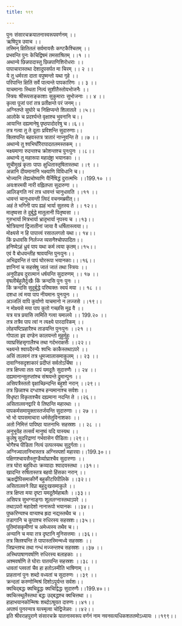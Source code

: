 ```yaml
---
title: १९९

---
```

पुनः संसारचक्रयातनास्वरूपवर्णनम् ।।  
ऋषिपुत्र उवाच ।।  
तस्मिन् क्षितितलं सर्वमायसैः कण्टकैश्चितम् ।।  
प्रभवन्ति पुनः केचिद्विषमं तमसाश्रितम् ।।१ ।।  
अथान्ये छिन्नपादास्तु छिन्नपाणिशिरोधराः ।।  
पापाचारास्तथा देशादुपसर्पत मा चिरम् ।। २ ।।  
ये तु धर्मरता दाता वपुष्मन्तो यथा गृहे ।।  
परिपान्ति क्षितिं सर्वे पात्यन्ते पापकारिणः ।। ३ ।।  
याचमानाः स्थिता नित्यं सुशीतैस्तोयभोजनैः ।।  
स्त्रियः श्रीरूपसङ्काशाः सुकुमाराः सुभोजनाः ।। ४ ।।  
कृत्वा पूजां परां तत्र प्रतीक्षन्ते परं जनम्।।  
अग्नितप्ते सुघोरे च निक्षिप्यन्ते शिलातले ।।५।।  
आलोके च प्रदर्श्यन्ते वृक्षाश्च भुवनानि च।।  
आयान्ति दह्यमानेषु पृष्ठपादोदरेषु च।।६।।  
तत्र गत्वा तु ते दूताः प्रविशन्ति सुदारुणाः।।  
क्लिश्यन्ति बहवस्तत्र त्रातारं नाप्नुवन्ति ते ।।७ ।।  
अथान्ये तु श्वभिर्घोरैरापादतलमस्तकम् ।।  
भक्ष्यमाणा रुदन्तश्च क्रोशन्तश्च पुनःपुनः ।।८।।  
अथान्ये तु महारूपा महादंष्ट्रा भयानकाः ।।  
सूचीमुखं कृताः पापाः क्षुधितास्तृषितास्तथा ।।९ ।।  
अन्नानि दीयमानानि भक्ष्याणि विविधानि च।।  
भोज्यानि लेह्यचोष्याणि यैर्निषिद्धं दुरात्मभिः ।।199.१० ।।  
अयःशरमयी नारी वह्नितप्ता सुदारुणा ।।  
आलिङ्गति नरं तत्र धावन्तं चानुधावति ।।११ ।।  
धावन्तं चानुधावन्ती त्विदं वचनमब्रवीत्।।  
अहं ते भगिनी पाप ह्यहं भार्या सुतस्य ते ।। १२।।  
मातृष्वसा ते दुर्बुद्धे मातुलानी पितृष्वसा ।।  
गुरुभार्या मित्रभार्या भ्रातृभार्या नृपस्य च ।।१३।।  
श्रोत्रियाणां द्विजातीनां जाया वै धर्षितास्त्वया।।  
मोक्ष्यसे न हि पापात्त्वं रसातलगतो यथा।। १४।।  
किं प्रधावसि निर्लज्ज व्यसनैश्चोपपादितः।।  
हनिष्येऽहं ध्रुवं पाप यथा कर्म त्वया कृतम्।।१५।।  
एवं वै बोधयन्तीह श्रावयन्ति पुनःपुनः।।  
अभिद्रवन्ति तं पापं घोररूपा भयानकाः।।।१६।।  
ज्ञानिनां च सहस्रेषु जातं जातं तथा स्त्रियः ।।  
अनुपीड्य दुरात्मानं धर्षयन्ति सुदारुणम् ।। १७ ।।  
वृषलीर्बहुलैर्दुःखैः किं क्रन्दसि पुनः पुनः ।।  
किं क्रन्दसि सुदुर्बुद्धे परिष्वक्तः स्वयं मया ।। १८ ।।  
दशधा त्वं मया पाप नीयमानः पुनःपुनः ।।  
अञ्जलिं वापि कुर्वाणो याचमानो न लज्जसे ।।१९।।  
न मोक्ष्यसे मया पाप कुतो गच्छसि मूढ वै ।।  
यत्र यत्र प्रयासि त्वमिति गत्वा यमालये ।। 199.२० ।।  
तत्र तत्रैव पाप त्वां न त्यक्ष्ये पारदारिकम् ।।  
लोहयष्टिप्रहारैश्च ताडयन्ति पुनःपुनः ।।२१ ।।  
गोपाला इव दण्डेन कालयन्तो मुहुर्मुहुः ।।  
व्याघ्रसिंहसृगालैश्च तथा गर्दभराक्षसैः ।।२२।।  
भक्ष्यन्ते श्वापदैरन्यैः श्वभिः काकैस्तथाऽपरे ।।  
असिं तालवनं तत्र धूमज्वालासमाकुलम् ।। २३ ।।  
दावाग्निसदृशाकारं प्रदीप्तं सर्वतोऽर्चिषा ।।  
तत्र क्षिप्त्वा ततः पापं यमदूतैः सुदारुणैः ।। २४ ।।  
दह्यमानान्सुतप्तांश्च संश्रयन्ते द्रुमान्पुनः ।।  
असिपत्रैस्ततो वृक्षाच्छिन्दन्ति बहुशो नरान् ।।२९।।  
तत्र छिन्नाश्च दग्धाश्च हन्यमानाश्च सर्वशः ।।  
विधृष्टा विकृताश्चैव दह्यमाना नदन्ति ते ।।२६।।  
असितालवनद्वारि ये तिष्ठन्ति महारथाः ।।  
पापकर्मसमायुक्तास्तर्जयन्ति सुदारुणाः ।। २७ ।।  
भो भो पापसमाचारा धर्मसेतुविनाशकाः ।।  
अतो निमित्तं पापिष्ठा यातनाभिः सहस्रशः ।। २८ ।।  
अनुभूयेह तत्सर्वं मानुष्यं यदि यास्यथ ।।  
कुलेषु सुदरिद्राणां गर्भवासेन पीडिताः।।२९।।  
भोगैश्च पीडिता नित्यं उत्पत्स्यथ सुदुर्गताः।।  
अग्निज्वालानिभास्तत्र अग्निस्पर्शा महारवाः।।199.३०।।  
पक्षिणश्चायसैस्तुण्डैर्व्याघ्राश्चैव सुदारुणाः ।।  
तत्र घोरा बहुविधाः क्रव्यादाः श्वादयस्तथा ।।३१।।  
खादन्ति रुषितास्तत्र बहवो हिंसका नरान् ।।  
ऋक्षद्वीपिसमाकीर्णे बहुकीटपिपीलिके ।।३२।।  
असितालवने विप्रा बहुदुःखसमाकुले ।।  
तत्र क्षिप्ता मया दृष्टा यमदूतैर्महाबलैः ।।३३।।  
असिपत्र सुभग्नाङ्गाः शूललग्नास्तथाऽपरे ।।  
तथाऽपरो महादेशो नानारूपो भयानकः ।।३४।।  
पुष्करिण्यश्च वाप्यश्च ह्रदा नद्यस्तथैव च ।।  
तडागानि च कूपाश्च रुधिरस्य सहस्रशः।।३५।।  
पूतिमांसकृमीणां च अमेध्यस्य तथैव च।।  
अन्यानि च मया तत्र दृष्टानि मुनिसत्तमाः ।।३६।।  
तत्र क्लिश्यन्ति ते पापास्तस्मिन्मध्ये सहस्रशः ।।  
जिघ्रन्तश्च तथा गन्धं मज्जन्तश्च सहस्रशः ।।३७ ।।  
अस्थिपाषाणवर्षाणि रुधिरस्य बलाहकाः ।।  
अश्मवर्षाणि ते घोराः पातयन्ति सहस्रशः ।।३८ ।।  
धावतां प्लवतां चैव हा हतोऽस्मीति भाषिणाम् ।।  
प्राहतानां पुनः शब्दो वध्यतां च सुदारुणः ।।३९ ।।  
क्रन्दतां करुणोन्मिश्रं दिशोऽपूर्यन्त सर्वशः।।  
क्वचिद्बद्धः क्वचिद्रुद्धः क्वचिद्विद्धः सुदारुणैः।।199.४०।।  
क्वचित्स्थूलैस्तथा बद्धः उद्बद्धश्च क्वचित्तथा ।।  
हाहाभयानकोन्मिश्रः शब्दोऽश्रूयत दारुणः।।४१।।  
अपश्यं पुनरन्यत्र यत्स्मृत्वा चोद्विजेन्नरः ।।४२।।  
इति श्रीवराहपुराणे संसारचक्रे यातनास्वरूप वर्णनं नाम नवनवत्यधिकशततमोऽध्यायः ।।१९९।।